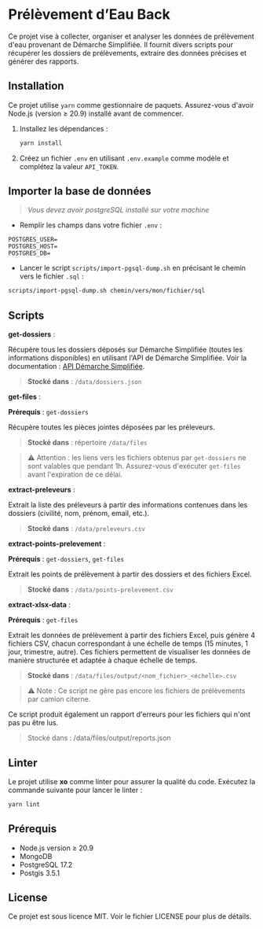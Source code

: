 # Prélèvement d’Eau Back

Ce projet vise à collecter, organiser et analyser les données de prélèvement d'eau provenant de Démarche Simplifiée. Il fournit divers scripts pour récupérer les dossiers de prélèvements, extraire des données précises et générer des rapports.

## Installation

Ce projet utilise `yarn` comme gestionnaire de paquets. Assurez-vous d'avoir Node.js (version ≥ 20.9) installé avant de commencer.

1. Installez les dépendances :

   ```bash
   yarn install
   ```

2. Créez un fichier `.env` en utilisant `.env.example` comme modèle et complétez la valeur `API_TOKEN`.

## Importer la base de données

>_Vous devez avoir postgreSQL installé sur votre machine_

- Remplir les champs dans votre fichier `.env` :

```.env
POSTGRES_USER=
POSTGRES_HOST=
POSTGRES_DB=
```

- Lancer le script `scripts/import-pgsql-dump.sh` en précisant le chemin vers le fichier `.sql` :
```bash
scripts/import-pgsql-dump.sh chemin/vers/mon/fichier/sql
```

## Scripts

**get-dossiers** :

Récupère tous les dossiers déposés sur Démarche Simplifiée (toutes les informations disponibles) en utilisant l'API de Démarche Simplifiée. Voir la documentation : [API Démarche Simplifiée](https://doc.demarches-simplifiees.fr/~gitbook/pdf).

> **Stocké dans** : `/data/dossiers.json`

**get-files** :

**Prérequis** : `get-dossiers`

Récupère toutes les pièces jointes déposées par les préleveurs.

> **Stocké dans** : répertoire `/data/files`

> ⚠️ Attention : les liens vers les fichiers obtenus par `get-dossiers` ne sont valables que pendant 1h. Assurez-vous d'exécuter `get-files` avant l'expiration de ce délai.

**extract-preleveurs** :

Extrait la liste des préleveurs à partir des informations contenues dans les dossiers (civilité, nom, prénom, email, etc.).

> **Stocké dans** : `/data/preleveurs.csv`

**extract-points-prelevement** :

**Prérequis** : `get-dossiers`, `get-files`

Extrait les points de prélèvement à partir des dossiers et des fichiers Excel.

> **Stocké dans** : `/data/points-prelevement.csv`

**extract-xlsx-data** :

**Prérequis** : `get-files`

Extrait les données de prélèvement à partir des fichiers Excel, puis génère 4 fichiers CSV, chacun correspondant à une échelle de temps (15 minutes, 1 jour, trimestre, autre). Ces fichiers permettent de visualiser les données de manière structurée et adaptée à chaque échelle de temps.

> **Stocké dans** : `/data/files/output/<nom_fichier>_<échelle>.csv`

> ⚠️ Note : Ce script ne gère pas encore les fichiers de prélèvements par camion citerne.

Ce script produit également un rapport d'erreurs pour les fichiers qui n'ont pas pu être lus.

> Stocké dans : /data/files/output/reports.json

## Linter

Le projet utilise **xo** comme linter pour assurer la qualité du code. Exécutez la commande suivante pour lancer le linter :

```bash
yarn lint
```

## Prérequis

- Node.js version ≥ 20.9
- MongoDB
- PostgreSQL 17.2
- Postgis 3.5.1

## License

Ce projet est sous licence MIT. Voir le fichier LICENSE pour plus de détails.

